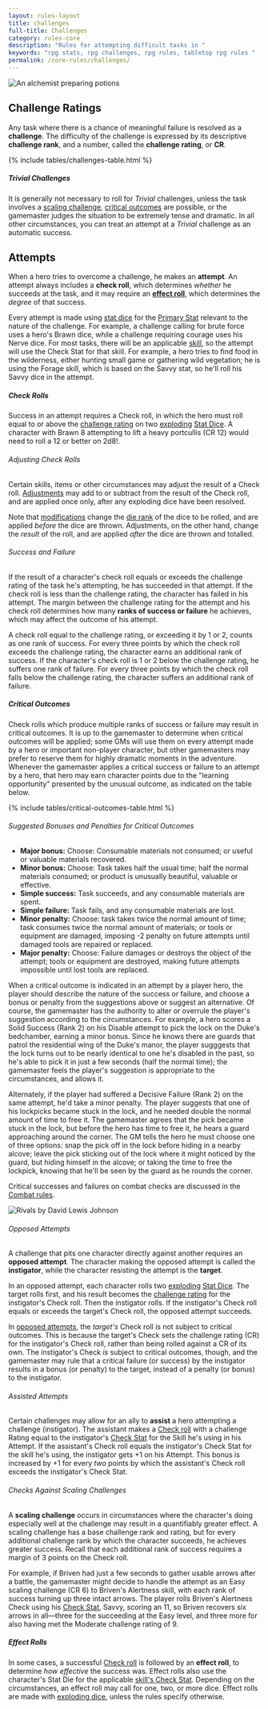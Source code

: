```yaml
---
layout: rules-layout
title: challenges
full-title: Challenges
category: rules-core
description: "Rules for attempting difficult tasks in "
keywords: "rpg stats, rpg challenges, rpg rules, tabletop rpg rules "
permalink: /core-rules/challenges/
---
```


<div class="ph-col-12">
  <img src="{{site.baseurl}}/img/potionmaker-JoyceMaureira-400x198.jpg" srcset="{{site.baseurl}}/img/potionmaker-JoyceMaureira-800x395.jpg 800w, {{site.baseurl}}/img/potionmaker-JoyceMaureira-1200x592.jpg 1200w" class="border-thin" alt="An alchemist preparing potions" title="Potionmaker - Public domain image by Joyce Maureira">
</div>


<h2 id="challenge-rating">Challenge Ratings</h2>
<p>Any task where there is a chance of meaningful failure is resolved as a <strong>challenge</strong>. The difficulty of the challenge is expressed by its descriptive <strong>challenge rank</strong>, and a number, called the <strong>challenge rating</strong>, or <strong>CR</strong>.</p>

{% include tables/challenges-table.html %}

<h5>Trivial Challenges</h5>
<p>It is generally not necessary to roll for <em>Trivial</em> challenges, unless the task involves a <a href="#scaling-challenges">scaling challenge</a>, <a href="#critical-outcomes">critical outcomes</a> are possible, or the gamemaster judges the situation to be extremely tense and dramatic. In all other circumstances, you can treat an attempt at a <em>Trivial</em> challenge as an automatic success.</p>

<h2 id="attempts" class="new-page">Attempts</h2>
<p>When a hero tries to overcome a challenge, he makes an <strong>attempt</strong>. An attempt always includes a <strong>check roll</strong>, which determines <em>whether</em> he succeeds at the task, and it may require an <strong><a href="#effect-rolls">effect roll</a></strong>, which determines the <em>degree</em> of that success.</p>
<p>Every attempt is made using <a href="{{site.baseurl}}/core-rules/characters/#stat-dice">stat dice</a> for the <a href="{{site.baseurl}}/core-rules/characters/#stats">Primary Stat</a> relevant to the nature of the challenge. For example, a challenge calling for brute force uses a hero's Brawn dice, while a challenge requiring courage uses his Nerve dice. For most tasks, there will be an applicable <a href="#skills">skill</a>, so the attempt will use the Check Stat for that skill. For example, a hero tries to find food in the wilderness, either hunting small game or gathering wild vegetation; he is using the Forage skill, which is based on the Savvy stat, so he'll roll his Savvy dice in the attempt.</p>

<h5 id="check-rolls">Check Rolls</h5>
<p>Success in an attempt requires a Check roll, in which the hero must roll equal to or above the <a href="#challenges">challenge rating</a> on two <a href="{{site.baseurl}}/core-rules/dice/#exploding-dice">exploding</a> <a href="{{site.baseurl}}/core-rules/characters/#stat-dice">Stat Dice</a>. A character with Brawn 8 attempting to lift a heavy portcullis (CR 12) would need to roll a 12 or better on 2d8!.</p>

<h6>Adjusting Check Rolls</h6>
<p>Certain skills, items or other circumstances may adjust the result of a Check roll. <a href="{{site.baseurl}}/core-rules/dice/#adjustments">Adjustments</a> may add to or subtract from the result of the Check roll, and are applied once only, after any exploding dice have been resolved.</p>
<p>Note that <a href="{{site.baseurl}}/core-rules/dice/#modifying-dice">modifications</a> change the <a href="{{site.baseurl}}/core-rules/dice/#die-rank">die rank</a> of the dice to be rolled, and are applied <em>before</em> the dice are thrown. Adjustments, on the other hand, change the <em>result</em> of the roll, and are applied <em>after</em> the dice are thrown and totalled.</p>

<h6 id="success-failure">Success and Failure</h6>
<p>If the result of a character's check roll equals or exceeds the challenge rating of the task he's attempting, he has succeeded in that attempt. If the check roll is less than the challenge rating, the character has failed in his attempt. The margin between the challenge rating for the attempt and his check roll determines how many <strong>ranks of success or failure</strong> he achieves, which may affect the outcome of his attempt.</p>
<p>A check roll equal to the challenge rating, or exceeding it by 1 or 2, counts as one rank of success. For every three points by which the check roll exceeds the challenge rating, the character earns an additional rank of success. If the character's check roll is 1 or 2 below the challenge rating, he suffers one rank of failure. For every three points by which the check roll falls below the challenge rating, the character suffers an additional rank of failure.</p>

<h5 id="critical-outcomes">Critical Outcomes</h5>
<p>Check rolls which produce multiple ranks of success or failure may result in critical outcomes. It is up to the gamemaster to determine when critical outcomes will be applied; some GMs will use them on every attempt made by a hero or important non-player character, but other gamemasters may prefer to reserve them for highly dramatic moments in the adventure. Whenever the gamemaster applies a critical success or failure to an attempt by a hero, that hero may earn character points due to the "learning opportunity" presented by the unusual outcome, as indicated on the table below.</p>

{% include tables/critical-outcomes-table.html %}

<div class="table-notes">
  <h6>Suggested Bonuses and Penalties for Critical Outcomes</h6>
  <ul>
    <li><strong>Major bonus:</strong> Choose: Consumable materials not consumed; or useful or valuable materials recovered.</li>
    <li><strong>Minor bonus:</strong> Choose: Task takes half the usual time; half the normal materials consumed; or product is unusually beautiful, valuable or effective.</li>
    <li><strong>Simple success:</strong> Task succeeds, and any consumable materials are spent.</li>
    <li><strong>Simple failure:</strong> Task fails, and any consumable materials are lost.</li>
    <li><strong>Minor penalty:</strong> Choose: task takes twice the normal amount of time; task consumes twice the normal amount of materials; or tools or equipment are damaged, imposing -2 penalty on future attempts until damaged tools are repaired or replaced.</li>
    <li><strong>Major penalty:</strong> Choose: Failure damages or destroys the object of the attempt; tools or equipment are destroyed, making future attempts impossible until lost tools are replaced.</li>
  </ul>
</div>

<p>When a critical outcome is indicated in an attempt by a player hero, the player should describe the nature of the success or failure, and choose a bonus or penalty from the suggestions above or suggest an alternative. Of course, the gamemaster has the authority to alter or overrule the player's suggestion according to the circumstances. For example, a hero scores a Solid Success (Rank 2) on his Disable attempt to pick the lock on the Duke's bedchamber, earning a minor bonus. Since he knows there are guards that patrol the residential wing of the Duke's manor, the player sugggests that the lock turns out to be nearly identical to one he's disabled in the past, so he's able to pick it in just a few seconds (half the normal time); the gamemaster feels the player's suggestion is appropriate to the circumstances, and allows it.</p>
<p>Alternately, if the player had suffered a Decisive Failure (Rank 2) on the same attempt, he'd take a minor penalty. The player suggests that one of his lockpicks became stuck in the lock, and he needed double the normal amount of time to free it. The gamemaster agrees that the pick became stuck in the lock, but before the hero has time to free it, he hears a guard approaching around the corner. The GM tells the hero he must choose one of three options: snap the pick off in the lock before hiding in a nearby alcove; leave the pick sticking out of the lock where it might noticed by the guard, but hiding himself in the alcove; or taking the time to free the lockpick, knowing that he'll be seen by the guard as he rounds the corner.</p>

<p>Critical successes and failures on combat checks are discussed in the <a href="{{site.baseurl}}/core-rules/combat/#combat-critical-outcomes">Combat rules</a>.</p>

<div class="ph-ins-50 tab-ins-33 cmp-ins-33 ftrm-mar">
<img src="{{site.baseurl}}/img/rivals-DavidLewisJohnson-250x216.jpg" srcset="{{site.baseurl}}/img/rivals-DavidLewisJohnson-400x345.jpg 400w, {{site.baseurl}}/img/rivals-DavidLewisJohnson-700x603.jpg 700w, {{site.baseurl}}/img/rivals-DavidLewisJohnson-1000x861.jpg 1000w" size="50vw" class="border-thin" alt="Rivals by David Lewis Johnson" title="Rivals - Public domain image by David Lewis Johnson">
</div>

<h6 id="opposed-attempts">Opposed Attempts</h6>
<p>A challenge that pits one character directly against another requires an <strong>opposed attempt</strong>. The character making the opposed attempt is called the <span id="instigator"><strong>instigator</strong></span>, while the character resisting the attempt is the <span id="target"><strong>target</strong></span>.</p>
<p>In an opposed attempt, each character rolls two <a href="{{site.baseurl}}/core-rules/dice/#exploding-dice">exploding</a> <a href="{{site.baseurl}}/core-rules/characters/#stat-dice">Stat Dice</a>. The target rolls first, and his result becomes the <a href="#challenges">challenge rating</a> for the instigator's Check roll. Then the instigator rolls. If the instigator's Check roll equals or exceeds the target's Check roll, the opposed attempt succeeds.</p>

<p>In <a href="#opposed-attempts">opposed attempts</a>, the <em>target's</em> Check roll is not subject to critical outcomes. This is because the target's Check sets the challenge rating (CR) for the instigator's Check roll, rather than being rolled against a CR of its own. The instigator's Check <em>is</em> subject to critical outcomes, though, and the gamemaster may rule that a critical failure (or success) by the instigator results in a bonus (or penalty) to the target, instead of a penalty (or bonus) to the instigator.</p>

<div class="no-break">
<h6 id="assisted-attempts">Assisted Attempts</h6>
<p>Certain challenges may allow for an ally to <strong>assist</strong> a hero attempting a challenge (instigator). The assistant makes a <a href="#check-rolls">Check roll</a> with a challenge Rating equal to the instigator's <a href="{{site.baseurl}}/core-rules/skills/#skills">Check Stat</a> for the Skill he's using in his Attempt. If the assistant's Check roll equals the instigator's Check Stat for the skill he's using, the instigator gets +1 on his Attempt. This bonus is increased by +1 for every <em>two</em> points by which the assistant's Check roll exceeds the instigator's Check Stat.</p>
</div>

<h6 id="scaling-challenges">Checks Against Scaling Challenges</h6>
<p>A <strong>scaling challenge</strong> occurs in circumstances where the character's doing especially well at the challenge may result in a quantifiably greater effect. A scaling challenge has a base challenge rank and rating, but for every additional challenge rank by which the character succeeds, he achieves greater success. Recall that each additional rank of success requires a margin of 3 points on the Check roll.</p>

<p>For example, if Briven had just a few seconds to gather usable arrows after a battle, the gamemaster might decide to handle the attempt as an Easy scaling challenge (CR 6) to Briven's Alertness skill, with each rank of success turning up three intact arrows. The player rolls Briven's Alertness Check using his <a href="{{site.baseurl}}/core-rules/skills/#skills">Check Stat</a>, Savvy, scoring an 11, so Briven recovers six arrows in all&mdash;three for the succeeding at the Easy level, and three more for also having met the Moderate challenge rating of 9.</p>




<h5 id="effect-rolls">Effect Rolls</h5>
<p>In some cases, a successful <a href="#check-rolls">Check roll</a> is followed by an <strong>effect roll</strong>, to determine <em>how effective</em> the success was. Effect rolls also use the character's Stat Die for the applicable <a href="{{site.baseurl}}/core-rules/skills/#skills">skill's Check Stat</a>. Depending on the circumstances, an effect roll may call for one, two, or more dice. Effect rolls are made with <a href="{{site.baseurl}}/core-rules/dice/#exploding-dice">exploding dice</a>, unless the rules specify otherwise.</p>

